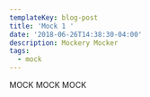 ```yaml
---
templateKey: blog-post
title: 'Mock 1 '
date: '2018-06-26T14:38:30-04:00'
description: Mockery Mocker
tags:
  - mock
---
```

MOCK MOCK MOCK
